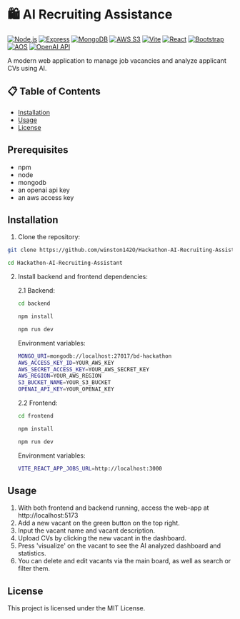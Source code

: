 # 🛍️ AI Recruiting Assistance

[![Node.js](https://img.shields.io/badge/node.js-339933?style=for-the-badge&logo=Node.js&logoColor=white)](https://nodejs.org/)
[![Express](https://img.shields.io/badge/-Express-373737?style=for-the-badge&logo=Express&logoColor=white)](https://expressjs.com/)
[![MongoDB](https://img.shields.io/badge/-MongoDB-13aa52?style=for-the-badge&logo=mongodb&logoColor=white)](https://www.mongodb.com/)
[![AWS S3](https://img.shields.io/badge/AWS_S3-569A31?logo=amazons3&logoColor=fff&style=for-the-badge)](https://aws.amazon.com/s3/)
[![Vite](https://img.shields.io/badge/Vite-646CFF?style=for-the-badge&logo=Vite&logoColor=white)](https://vite.dev/)
[![React](https://img.shields.io/badge/-ReactJs-61DAFB?logo=react&logoColor=white&style=for-the-badge)](https://react.dev/)
[![Bootstrap](https://img.shields.io/badge/Bootstrap-563D7C?style=for-the-badge&logo=bootstrap&logoColor=white)](https://getbootstrap.com/)
[![AOS](https://img.shields.io/badge/Animate_On_Scroll-blue)](https://michalsnik.github.io/aos/)
[![OpenAI API](https://img.shields.io/badge/OpenAI-%23412991?logo=openai&logoColor=white)](https://platform.openai.com/docs/overview)

A modern web application to manage job vacancies and analyze applicant CVs using AI.

## 📋 Table of Contents
- [Installation](#Installation)
- [Usage](#Usage)
- [License](#license)

## Prerequisites
 - npm
 - node
 - mongodb
 - an openai api key
 - an aws access key

## Installation
1. Clone the repository:

```bash
git clone https://github.com/winston142O/Hackathon-AI-Recruiting-Assistant.git

cd Hackathon-AI-Recruiting-Assistant
```
2. Install backend and frontend dependencies:

    2.1 Backend:
    ```bash
    cd backend

    npm install

    npm run dev
    ```
    Environment variables:
    ```bash
    MONGO_URI=mongodb://localhost:27017/bd-hackathon
    AWS_ACCESS_KEY_ID=YOUR_AWS_KEY
    AWS_SECRET_ACCESS_KEY=YOUR_AWS_SECRET_KEY
    AWS_REGION=YOUR_AWS_REGION
    S3_BUCKET_NAME=YOUR_S3_BUCKET
    OPENAI_API_KEY=YOUR_OPENAI_KEY
    ```

    2.2 Frontend:

    ```bash
    cd frontend

    npm install

    npm run dev
    ```
    Environment variables:
    ```bash
    VITE_REACT_APP_JOBS_URL=http://localhost:3000
    ```

## Usage
1. With both frontend and backend running, access the web-app at http://localhost:5173
2. Add a new vacant on the green button on the top right.
3. Input the vacant name and vacant description.
4. Upload CVs by clicking the new vacant in the dashboard.
5. Press 'visualize' on the vacant to see the AI analyzed dashboard and statistics.
6. You can delete and edit vacants via the main board, as well as search or filter them.

## License
This project is licensed under the MIT License.